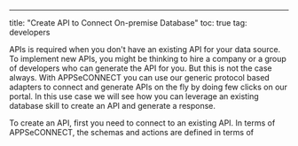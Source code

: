 ---
title: "Create API to Connect On-premise Database"
toc: true
tag: developers

APIs is required when you don't have an existing API for your data source. To implement new APIs, you might be thinking 
to hire a company or a group of developers who can generate the API for you. But this is not the case always. With APPSeCONNECT
you can use our generic protocol based adapters to connect and generate APIs on the fly
by doing few clicks on our portal. In this use case we will see how you can leverage an existing database skill to create an API
and generate a response.

To create an API, first you need to connect to an existing API. In terms of APPSeCONNECT, the schemas and 
actions are defined in terms of 